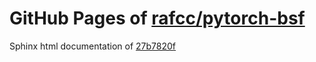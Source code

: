 GitHub Pages of [rafcc/pytorch-bsf](https://github.com/rafcc/pytorch-bsf.git)
===
Sphinx html documentation of [27b7820f](https://github.com/rafcc/pytorch-bsf/tree/27b7820fba658bbdecc083049edc63e4cfa24957)
